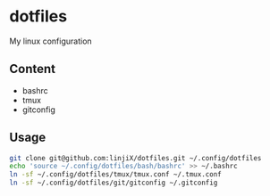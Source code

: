 # dotfiles

My linux configuration

## Content

-   bashrc
-   tmux
-   gitconfig

## Usage

```bash
git clone git@github.com:linjiX/dotfiles.git ~/.config/dotfiles
echo 'source ~/.config/dotfiles/bash/bashrc' >> ~/.bashrc
ln -sf ~/.config/dotfiles/tmux/tmux.conf ~/.tmux.conf
ln -sf ~/.config/dotfiles/git/gitconfig ~/.gitconfig
```
